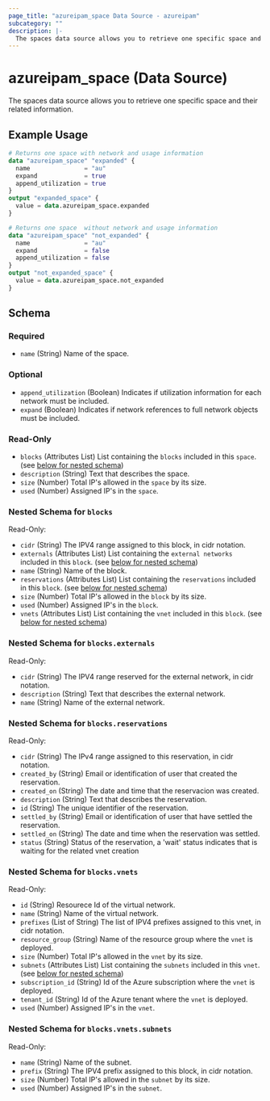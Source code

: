 ```yaml
---
page_title: "azureipam_space Data Source - azureipam"
subcategory: ""
description: |-
  The spaces data source allows you to retrieve one specific space and their related information.
---
```


# azureipam_space (Data Source)

The spaces data source allows you to retrieve one specific space and their related information.

## Example Usage

```terraform
# Returns one space with network and usage information
data "azureipam_space" "expanded" {
  name               = "au"
  expand             = true
  append_utilization = true
}
output "expanded_space" {
  value = data.azureipam_space.expanded
}

# Returns one space  without network and usage information
data "azureipam_space" "not_expanded" {
  name               = "au"
  expand             = false
  append_utilization = false
}
output "not_expanded_space" {
  value = data.azureipam_space.not_expanded
}
```

<!-- schema generated by tfplugindocs -->
## Schema

### Required

- `name` (String) Name of the space.

### Optional

- `append_utilization` (Boolean) Indicates if utilization information for each network must be included.
- `expand` (Boolean) Indicates if network references to full network objects must be included.

### Read-Only

- `blocks` (Attributes List) List containing the `blocks` included in this `space`. (see [below for nested schema](#nestedatt--blocks))
- `description` (String) Text that describes the space.
- `size` (Number) Total IP's allowed in the `space` by its size.
- `used` (Number) Assigned IP's in the `space`.

<a id="nestedatt--blocks"></a>
### Nested Schema for `blocks`

Read-Only:

- `cidr` (String) The IPV4 range assigned to this block, in cidr notation.
- `externals` (Attributes List) List containing the `external networks` included in this `block`. (see [below for nested schema](#nestedatt--blocks--externals))
- `name` (String) Name of the block.
- `reservations` (Attributes List) List containing the `reservations` included in this `block`. (see [below for nested schema](#nestedatt--blocks--reservations))
- `size` (Number) Total IP's allowed in the `block` by its size.
- `used` (Number) Assigned IP's in the `block`.
- `vnets` (Attributes List) List containing the `vnet` included in this `block`. (see [below for nested schema](#nestedatt--blocks--vnets))

<a id="nestedatt--blocks--externals"></a>
### Nested Schema for `blocks.externals`

Read-Only:

- `cidr` (String) The IPV4 range reserved for the external network, in cidr notation.
- `description` (String) Text that describes the external network.
- `name` (String) Name of the external network.


<a id="nestedatt--blocks--reservations"></a>
### Nested Schema for `blocks.reservations`

Read-Only:

- `cidr` (String) The IPv4 range assigned to this reservation, in cidr notation.
- `created_by` (String) Email or identification of user that created the reservation.
- `created_on` (String) The date and time that the reservacion was created.
- `description` (String) Text that describes the reservation.
- `id` (String) The unique identifier of the reservation.
- `settled_by` (String) Email or identification of user that have settled the reservation.
- `settled_on` (String) The date and time when the reservation was settled.
- `status` (String) Status of the reservation, a 'wait' status indicates that is waiting for the related vnet creation


<a id="nestedatt--blocks--vnets"></a>
### Nested Schema for `blocks.vnets`

Read-Only:

- `id` (String) Resourece Id of the virtual network.
- `name` (String) Name of the virtual network.
- `prefixes` (List of String) The list of IPV4 prefixes assigned to this vnet, in cidr notation.
- `resource_group` (String) Name of the resource group where the `vnet` is deployed.
- `size` (Number) Total IP's allowed in the `vnet` by its size.
- `subnets` (Attributes List) List containing the `subnets` included in this `vnet`. (see [below for nested schema](#nestedatt--blocks--vnets--subnets))
- `subscription_id` (String) Id of the Azure subscription where the `vnet` is deployed.
- `tenant_id` (String) Id of the Azure tenant where the `vnet` is deployed.
- `used` (Number) Assigned IP's in the `vnet`.

<a id="nestedatt--blocks--vnets--subnets"></a>
### Nested Schema for `blocks.vnets.subnets`

Read-Only:

- `name` (String) Name of the subnet.
- `prefix` (String) The IPV4 prefix assigned to this block, in cidr notation.
- `size` (Number) Total IP's allowed in the `subnet` by its size.
- `used` (Number) Assigned IP's in the `subnet`.